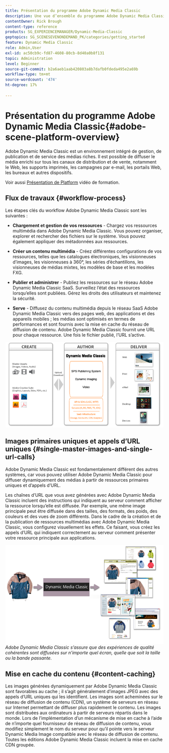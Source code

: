 ```yaml
---
title: Présentation du programme Adobe Dynamic Media Classic
description: Une vue d’ensemble du programme Adobe Dynamic Media Classic et de l’ensemble de son processus de workflow.
contentOwner: Rick Brough
content-type: reference
products: SG_EXPERIENCEMANAGER/Dynamic-Media-Classic
geptopics: SG_SCENESEVENONDEMAND_PK/categories/getting_started
feature: Dynamic Media Classic
role: Admin,User
exl-id: ac50cb9c-fd87-4608-80cb-8d40a0b8f131
topic: Administration
level: Beginner
source-git-commit: b2a6aeb1aab420803a8b7dafb0fdeda495e2a69b
workflow-type: tm+mt
source-wordcount: '474'
ht-degree: 17%

---
```


# Présentation du programme Adobe Dynamic Media Classic{#adobe-scene-platform-overview}

Adobe Dynamic Media Classic est un environnement intégré de gestion, de publication et de service des médias riches. Il est possible de diffuser le média enrichi sur tous les canaux de distribution et de vente, notamment le Web, les supports imprimés, les campagnes par e-mail, les portails Web, les bureaux et autres dispositifs.

Voir aussi [Présentation de Platform](https://s7d5.scene7.com/s7viewers/html5/VideoViewer.html?videoserverurl=https://s7d5.scene7.com/is/content/&amp;emailurl=https://s7d5.scene7.com/s7/emailFriend&amp;serverUrl=https://s7d5.scene7.com/is/image/&amp;config=Scene7SharedAssets/Universal_HTML5_Video&amp;contenturl=https://s7d5.scene7.com/skins/&amp;asset=S7tutorials/572_Platform%20Overview_converted%20renamed_Getting%20Started-AVS) vidéo de formation.

## Flux de travaux {#workflow-process}

Les étapes clés du workflow Adobe Dynamic Media Classic sont les suivantes :

* **Chargement et gestion de vos ressources** - Chargez vos ressources multimédia dans Adobe Dynamic Media Classic. Vous pouvez organiser, explorer et rechercher des fichiers sur le système. Vous pouvez également appliquer des métadonnées aux ressources.

* **Créer un contenu multimédia** - Créez différentes configurations de vos ressources, telles que les catalogues électroniques, les visionneuses d’images, les visionneuses à 360°, les séries d’échantillons, les visionneuses de médias mixtes, les modèles de base et les modèles FXG.

* **Publier et administrer** - Publiez les ressources sur le réseau Adobe Dynamic Media Classic SaaS. Surveillez l’état des ressources lorsqu’elles sont publiées. Gérez les droits des utilisateurs et maintenez la sécurité.

* **Serve** - Diffusez du contenu multimédia depuis le réseau SaaS Adobe Dynamic Media Classic vers des pages web, des applications et des appareils mobiles ; les médias sont optimisés en termes de performances et sont fournis avec la mise en cache du réseau de diffusion de contenu. Adobe Dynamic Media Classic fournit une URL pour chaque ressource. Une fois le fichier publié, l’URL s’active.

![Processus du processus Adobe Dynamic Media Classic](/help/using/assets/gs_workflow.png)

## Images primaires uniques et appels d’URL uniques {#single-master-images-and-single-url-calls}

Adobe Dynamic Media Classic est fondamentalement différent des autres systèmes, car vous pouvez utiliser Adobe Dynamic Media Classic pour diffuser dynamiquement des médias à partir de ressources primaires uniques et d’appels d’URL.

Les chaînes d’URL que vous avez générées avec Adobe Dynamic Media Classic incluent des instructions qui indiquent au serveur comment afficher la ressource lorsqu’elle est diffusée. Par exemple, une même image principale peut être diffusée dans des tailles, des formats, des poids, des couleurs et des vues de zoom différents. Dans le cadre de la création et de la publication de ressources multimédias avec Adobe Dynamic Media Classic, vous configurez visuellement les effets. Ce faisant, vous créez les appels d’URL qui indiquent correctement au serveur comment présenter votre ressource principale aux applications.

![Adobe Dynamic Media Classic peut fournir la même image principale à différents supports, dans des formats et des tailles différents.](/help/using/assets/gs_dynamic_publishing.png)
*Adobe Dynamic Media Classic s’assure que des expériences de qualité cohérentes sont diffusées sur n’importe quel écran, quelle que soit la taille ou la bande passante.*

## Mise en cache du contenu {#content-caching}

Les images générées dynamiquement par Adobe Dynamic Media Classic sont favorables au cache ; il s’agit généralement d’images JPEG avec des appels d’URL uniques qui les identifient. Les images sont acheminées sur le réseau de diffusion de contenu (CDN), un système de serveurs en réseau sur Internet permettant de diffuser plus rapidement le contenu. Les images sont distribuées aux ordinateurs à partir de serveurs répartis dans le monde. Lors de l’implémentation d’un mécanisme de mise en cache à l’aide de n’importe quel fournisseur de réseau de diffusion de contenu, vous modifiez simplement le nom du serveur pour qu’il pointe vers le serveur Dynamic Media Image compatible avec le réseau de diffusion de contenu. Toutes les éditions Adobe Dynamic Media Classic incluent la mise en cache CDN groupée.
